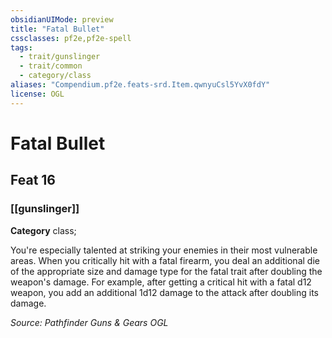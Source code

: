 ```yaml
---
obsidianUIMode: preview
title: "Fatal Bullet"
cssclasses: pf2e,pf2e-spell
tags:
  - trait/gunslinger
  - trait/common
  - category/class
aliases: "Compendium.pf2e.feats-srd.Item.qwnyuCsl5YvX0fdY"
license: OGL
---
```

# Fatal Bullet
## Feat 16
### [[gunslinger]]

**Category** class; 




You're especially talented at striking your enemies in their most vulnerable areas. When you critically hit with a fatal firearm, you deal an additional die of the appropriate size and damage type for the fatal trait after doubling the weapon's damage. For example, after getting a critical hit with a fatal d12 weapon, you add an additional 1d12 damage to the attack after doubling its damage.

*Source: Pathfinder Guns & Gears*
*OGL*